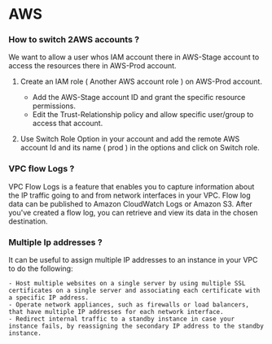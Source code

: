 # AWS

### How to switch 2AWS accounts ? 

We want to allow a user whos IAM account there in AWS-Stage account to access the resources there in AWS-Prod account.

1. Create an IAM role ( Another AWS account role ) on AWS-Prod account.
   - Add the AWS-Stage account ID and grant the specific resource permissions.
   - Edit the Trust-Relationship policy and allow specific user/group to access that account.

2. Use Switch Role Option in your account and add the remote AWS account Id and its name ( prod ) in the options and click on Switch role.


### VPC flow Logs ?

VPC Flow Logs is a feature that enables you to capture information about the IP traffic going to and from network interfaces in your VPC. Flow log data can be published to Amazon CloudWatch Logs or Amazon S3. After you've created a flow log, you can retrieve and view its data in the chosen destination.


### Multiple Ip addresses ?

It can be useful to assign multiple IP addresses to an instance in your VPC to do the following:

    - Host multiple websites on a single server by using multiple SSL certificates on a single server and associating each certificate with a specific IP address.
    - Operate network appliances, such as firewalls or load balancers, that have multiple IP addresses for each network interface. 
    - Redirect internal traffic to a standby instance in case your instance fails, by reassigning the secondary IP address to the standby instance.

